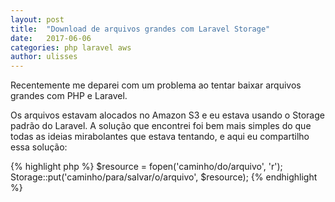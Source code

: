 ```yaml
---
layout: post
title:  "Download de arquivos grandes com Laravel Storage"
date:   2017-06-06
categories: php laravel aws
author: ulisses
---
```

Recentemente me deparei com um problema ao tentar baixar arquivos grandes com PHP e Laravel.

Os arquivos estavam alocados no Amazon S3 e eu estava usando o Storage padrão do Laravel. A solução que encontrei foi bem mais simples do que todas as ideias mirabolantes que estava tentando, e aqui eu compartilho essa solução:

{% highlight php %}
$resource = fopen('caminho/do/arquivo', 'r');
Storage::put('caminho/para/salvar/o/arquivo', $resource);
{% endhighlight %}
